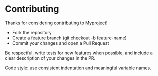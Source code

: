 # Contributing

Thanks for considering contributing to Myproject!

- Fork the repository
- Create a feature branch (git checkout -b feature-name)
- Commit your changes and open a Pull Request

Be respectful, write tests for new features when possible, and include a clear description of your changes in the PR.

Code style: use consistent indentation and meaningful variable names.
